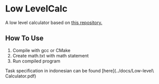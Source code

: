 # Low LevelCalc

A low level calculator based on [this repository.](https://github.com/nieltg/naive-calculator)

## How To Use
1. Compile with gcc or CMake
2. Create math.txt with math statement
3. Run compiled program

Task specification in indonesian can be found [here](../docs/Low-level\ Calculator.pdf)
